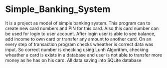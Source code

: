 # Simple_Banking_System
It is a project as model of simple banking system. This program can to create new card numbers and PIN for this card. Also this card number can be used for login to user account.
After login user is able to see balance, add income to own card or transfer any amount to another card. On an every step of transaction program checks wheather is correct data was input.
So correct number is checking using Lunh Algorithm, checking wheather a card is exists in a database and user is not able to transfer more money as he has on his card.
All data saving into SQLite database

